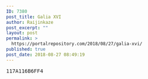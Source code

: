 ```yaml
---
ID: 7380
post_title: Galia XVI
author: Raijinkaze
post_excerpt: ""
layout: post
permalink: >
  https://portalrepository.com/2018/08/27/galia-xvi/
published: true
post_date: 2018-08-27 08:49:19
---
```

<pre>117A116B6FF4</pre>